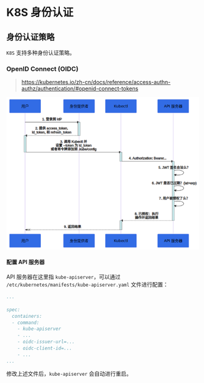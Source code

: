 # K8S 身份认证

## 身份认证策略

`K8S` 支持多种身份认证策略。

### OpenID Connect (OIDC)

> https://kubernetes.io/zh-cn/docs/reference/access-authn-authz/authentication/#openid-connect-tokens

![1702007011020](image/身份认证/1702007011020.png)

#### 配置 API 服务器

API 服务器在这里指 `kube-apiserver`，可以通过 `/etc/kubernetes/manifests/kube-apiserver.yaml` 文件进行配置：

```yaml
...

spec:
  containers:
  - command:
    - kube-apiserver
    - ...
    - oidc-issuer-url=...
    - oidc-client-id=...
    - ...
...
```

修改上述文件后，`kube-apiserver` 会自动进行重启。
